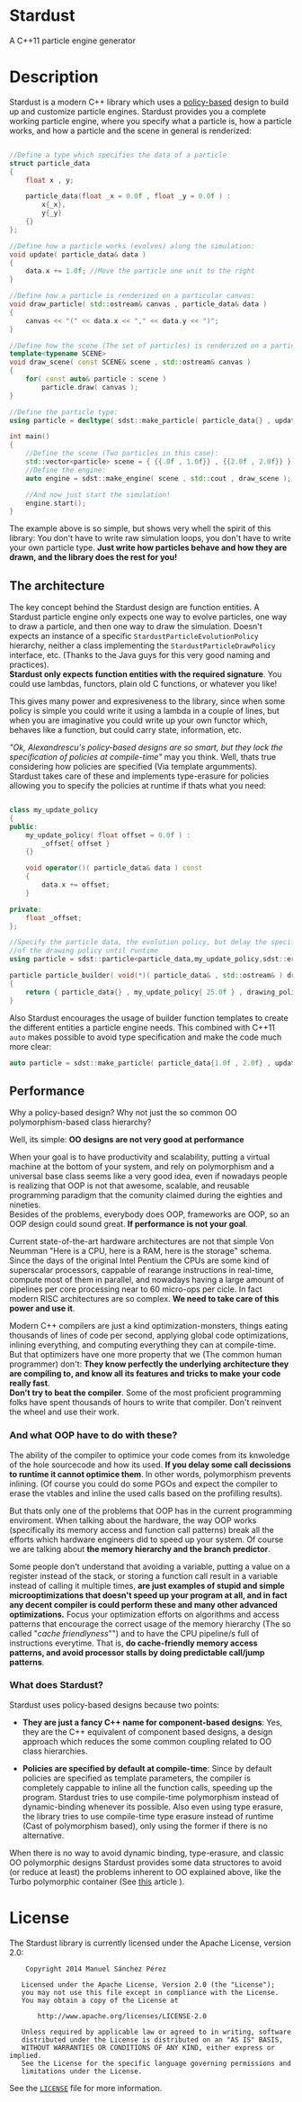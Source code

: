 Stardust
========

A C++11 particle engine generator

# Description

Stardust is a modern C++ library which uses a [policy-based]() design to build up and customize particle engines.
Stardust provides you a complete working particle engine, where you specify what a particle is, how a particle works, 
and how a particle and the scene in general is renderized:

``` cpp

//Define a type which specifies the data of a particle
struct particle_data
{
    float x , y;

    particle_data(float _x = 0.0f , float _y = 0.0f ) : 
        x{_x}, 
        y{_y}
    {}
};

//Define how a particle works (evolves) along the simulation:
void update( particle_data& data )
{
    data.x += 1.0f; //Move the particle one unit to the right
}

//Define how a particle is renderized on a particular canvas:
void draw_particle( std::ostream& canvas , particle_data& data )
{
    canvas << "(" << data.x << "," << data.y << ")";
}

//Define how the scene (The set of particles) is renderized on a particular canvas:
template<typename SCENE>
void draw_scene( const SCENE& scene , std::ostream& canvas )
{
    for( const auto& particle : scene )
        particle.draw( canvas );
}

//Define the particle type:
using particle = decltype( sdst::make_particle( particle_data{} , update , draw_particle ) );

int main()
{
    //Define the scene (Two particles in this case):
    std::vector<particle> scene = { {{.0f , 1.0f}} , {{2.0f , 2.0f}} };
    //Define the engine:
    auto engine = sdst::make_engine( scene , std::cout , draw_scene );

    //And now just start the simulation!
    engine.start();
}

```

The example above is so simple, but shows very whell the spirit of this library: You don't have to write raw simulation loops,
you don't have to write your own particle type. **Just write how particles behave and how they are drawn, and the library
does the rest for you!**

## The architecture

The key concept behind the Stardust design are function entities. A Stardust particle engine only expects one way to evolve
particles, one way to draw a particle, and then one way to draw the simulation. Doesn't expects an instance of a specific
`StardustParticleEvolutionPolicy` hierarchy, neither a class implementing the `StardustParticleDrawPolicy` interface, etc.
(Thanks to the Java guys for this very good naming and practices).  
**Stardust only expects function entities with the required signature**. You could use lambdas, functors, plain old C functions,
or whatever you like!

This gives many power and expresiveness to the library, since when some policy is simple you could write it using a lambda 
in a couple of lines, but when you are imaginative you could write up your own functor which, behaves like a function, but could
carry state, information, etc.   

*"Ok, Alexandrescu's policy-based designs are so smart, but they lock the specification of policies at compile-time"* may you think.
Well, thats true considering how policies are specified (Via template argumments).  
Stardust takes care of these and implements type-erasure for policies allowing you to specify the policies at runtime if thats what you need:

``` cpp

class my_update_policy
{
public:
    my_update_policy( float offset = 0.0f ) :
        _offset{ offset }
    {}

    void operator()( particle_data& data ) const
    {
        data.x += offset;
    }

private:
    float _offset;
};

//Specify the particle data, the evolution policy, but delay the specification 
//of the drawing policy until runtime
using particle = sdst::particle<particle_data,my_update_policy,sdst::erase>;

particle particle_builder( void(*)( particle_data& , std::ostream& ) drawing_policy )
{
    return { particle_data{} , my_update_policy{ 25.0f } , drawing_policy };
}

```

Also Stardust encourages the usage of builder function templates to create the different entities a particle engine needs. This combined with C++11 `auto` makes possible to avoid type specification and make the code much more clear:

``` cpp
auto particle = sdst::make_particle( particle_data{1.0f , 2.0f} , update , draw );
```

## Performance

Why a policy-based design? Why not just the so common OO polymorphism-based class hierarchy?

Well, its simple: **OO designs are not very good at performance**

When your goal is to have productivity and scalability, putting a virtual machine at the bottom of your system, and rely on polymorphism and a universal base class seems like a very good idea, even if nowadays people is realizing that OOP is not that awesome, scalable, and reusable programming paradigm that the comunity claimed during the eighties and nineties.    
Besides of the problems, everybody does OOP, frameworks are OOP, so an OOP design could sound great. **If performance is not your goal**.

Current state-of-the-art hardware architectures are not that simple Von Neumman
"Here is a CPU, here is a RAM, here is the storage" schema. Since the days of the original Intel Pentium the CPUs are some kind of superscalar processors, cappable of rearange instructions in real-time, compute most of them in parallel, and nowadays having a large amount of pipelines per core  processing near to 60 micro-ops per cicle. In fact modern RISC architectures are so complex. **We need to take care of this power and use it**.

Modern C++ compilers are just a kind optimization-monsters, things eating thousands of lines of code per second, applying global code optimizations, inlining everything, and computing everything they can at compile-time.  
But that optimizers have one more property that we (The common human programmer) don't: **They know perfectly the underlying architecture they are compiling to, and know all its features and tricks to make your code really fast**.  
**Don't try to beat the compiler**. Some of the most proficient programming folks have spent thousands of hours to write that compiler. Don't reinvent the wheel and use their work. 

### And what OOP have to do with these? 

The ability of the compiler to optimice your code comes from its knwoledge of the hole sourcecode and how its used. **If you delay some call decissions to runtime it cannot optimice them**. In other words, polymorphism prevents inlining. (Of course you could do some PGOs and expect the compiler to erase the vtables and inline the used calls based on the profilling results).

But thats only one of the problems that OOP has in the current programming enviroment. When talking about the hardware, the way OOP works (specifically its memory access and function call patterns) break all the efforts which hardware engineers did to speed up your system. Of course we are talking about **the memory hierarchy and the branch predictor**.

Some people don't understand that avoiding a variable, putting a value on a register instead of the stack, or storing a function call result in a variable instead of calling it multiple times, **are just examples of stupid and simple microoptimizations that doesn't speed up your program at all, and in fact any decent compiler is could perform these and many other advanced optimizations.**
Focus your optimization efforts on algorithms and access patterns that encourage the correct usage of the memory hierarchy (The so called "*cache friendlyness*"") and to have the CPU pipeline/s full of instructions everytime. That is, **do cache-friendly memory access patterns, and avoid processor stalls by doing predictable call/jump patterns**. 


### What does Stardust?

Stardust uses policy-based designs because two points:

 - **They are just a fancy C++ name for component-based designs**: Yes, they are the C++ equivalent of component based designs, a design approach which reduces the some common coupling related to OO class hierarchies.

 - **Policies are specified by default at compile-time**: Since by default policies are specified as template parameters, the compiler is completely cappable to inline all the function calls, speeding up the program. Stardust tries to use compile-time polymorphism instead of dynamic-binding whenever its possible. Also even using type erasure, the library tries to use compile-time type erasure instead of runtime (Cast of polymorphism based), only using the former if there is no alternative. 

When there is no way to avoid dynamic binding, type-erasure, and classic OO polymorphic designs Stardust provides some data structores to avoid (or reduce at least) the problems inherent to OO explained above, like the Turbo polymorphic container (See [this](http://bannalia.blogspot.com.es/2014/05/fast-polymorphic-collections.html) article ).



# License 

The Stardust library is currently licensed under the Apache License, version 2.0:

```
    Copyright 2014 Manuel Sánchez Pérez

   Licensed under the Apache License, Version 2.0 (the "License");
   you may not use this file except in compliance with the License.
   You may obtain a copy of the License at

       http://www.apache.org/licenses/LICENSE-2.0

   Unless required by applicable law or agreed to in writing, software
   distributed under the License is distributed on an "AS IS" BASIS,
   WITHOUT WARRANTIES OR CONDITIONS OF ANY KIND, either express or implied.
   See the License for the specific language governing permissions and
   limitations under the License.
```

See the [`LICENSE`](https://github.com/Manu343726/Stardust/blob/master/LICENSE) file for more information.
